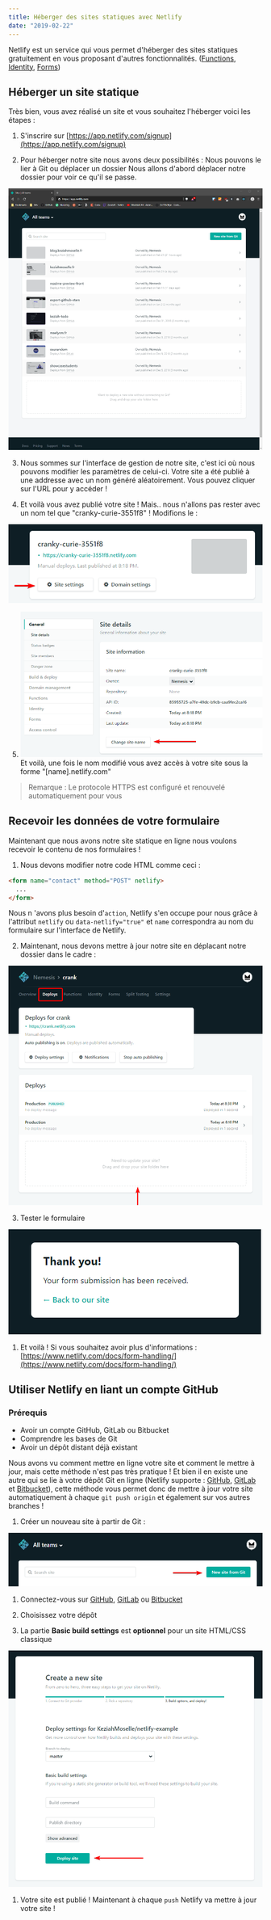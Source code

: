 ```yaml
---
title: Héberger des sites statiques avec Netlify
date: "2019-02-22"
---
```


Netlify est un service qui vous permet d'héberger des sites statiques gratuitement en vous proposant d'autres fonctionnalités. ([Functions](https://www.netlify.com/features/functions/), [Identity](https://www.netlify.com/docs/identity/), [Forms](https://www.netlify.com/docs/form-handling/))


## Héberger un site statique

Très bien, vous avez réalisé un site et vous souhaitez l'héberger voici les étapes :

1. S'inscrire sur [https://app.netlify.com/signup](https://app.netlify.com/signup)
   
2. Pour héberger notre site nous avons deux possibilités : Nous pouvons le lier à Git ou déplacer un dossier Nous allons d'abord déplacer notre dossier pour voir ce qu'il se passe.

![drop-folder](./images/drop-folder.gif)
   
3. Nous sommes sur l'interface de gestion de notre site, c'est ici où nous pouvons modifier les paramètres de celui-ci.
Votre site a été publié à une addresse avec un nom généré aléatoirement. Vous pouvez cliquer sur l'URL pour y accéder !

4. Et voilà vous avez publié votre site ! Mais.. nous n'allons pas rester avec un nom tel que "cranky-curie-3551f8" ! Modifions le :
   
![change-name](./images/change-name.png)
   
5. ![change-name-2](./images/change-name-2.png)
Et voilà, une fois le nom modifié vous avez accès à votre site sous la forme "[name].netlify.com"

> Remarque : Le protocole HTTPS est configuré et renouvelé automatiquement pour vous

## Recevoir les données de votre formulaire
Maintenant que nous avons notre site  statique en ligne nous voulons recevoir le contenu de nos formulaires !

1. Nous devons modifier notre code HTML comme ceci :
```html
<form name="contact" method="POST" netlify>
  ...
</form>
```

Nous n 'avons plus besoin d'`action`, Netlify s'en occupe pour nous grâce à l'attribut `netlify` ou `data-netlify="true"` et `name` correspondra au nom du formulaire sur l'interface de Netlify.

2. Maintenant, nous devons mettre à jour notre site en déplacant notre dossier dans le cadre :
   
![deploy-update](./images/deploy-update.png)

3. Tester le formulaire
   
![form-received](./images/form-received.png)

1. Et voilà ! Si vous souhaitez avoir plus d'informations : [https://www.netlify.com/docs/form-handling/](https://www.netlify.com/docs/form-handling/)


## Utiliser Netlify en liant un compte GitHub

### Prérequis
* Avoir un compte GitHub, GitLab ou Bitbucket
* Comprendre les bases de Git
* Avoir un dépôt distant déjà existant
  
Nous avons vu comment mettre en ligne votre site et comment le mettre à jour, mais cette méthode n'est pas très pratique !
Et bien il en existe une autre qui se lie à votre dépôt Git en ligne (Netlify supporte : [GitHub](https://github.com/), [GitLab](https://gitlab.com/) et [Bitbucket](https://bitbucket.org/)), cette méthode vous permet donc de mettre à jour votre site automatiquement à chaque `git push origin` et également sur vos autres branches !

1. Créer un nouveau site à partir de Git :

![new-from-git](./images/new-from-git.png)


1. Connectez-vous sur [GitHub](https://github.com/), [GitLab](https://gitlab.com/) ou [Bitbucket](https://bitbucket.org/)

2. Choisissez votre dépôt

3. La partie **Basic build settings** est **optionnel** pour un site HTML/CSS classique

![deploy-from-git](./images/deploy-from-git.png)

1. Votre site est publié ! Maintenant à chaque `push` Netlify va mettre à jour votre site !